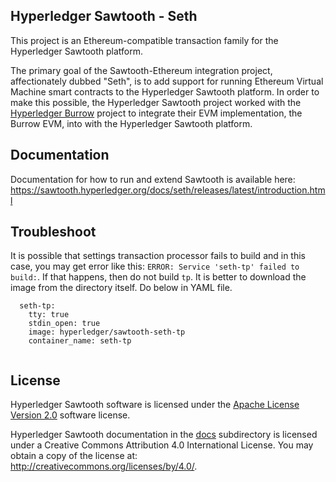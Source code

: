 Hyperledger Sawtooth - Seth
-------------

This project is an Ethereum-compatible transaction family for the Hyperledger
Sawtooth platform.

The primary goal of the Sawtooth-Ethereum integration project, affectionately
dubbed "Seth", is to add support for running Ethereum Virtual Machine smart
contracts to the Hyperledger Sawtooth platform. In order to make this possible,
the Hyperledger Sawtooth project worked with the
[Hyperledger Burrow](https://github.com/hyperledger/burrow) project to integrate
their EVM implementation, the Burrow EVM, into with the Hyperledger Sawtooth
platform.

Documentation
-------------

Documentation for how to run and extend Sawtooth is available here:
https://sawtooth.hyperledger.org/docs/seth/releases/latest/introduction.html

Troubleshoot
------------

It is possible that settings transaction processor fails to build and in this case, you may get error like this:
`ERROR: Service 'seth-tp' failed to build:`. If that happens, then do not build `tp`. It is better to download the image from the directory itself. Do below in YAML file.

```
  seth-tp:
    tty: true
    stdin_open: true
    image: hyperledger/sawtooth-seth-tp
    container_name: seth-tp
    
 ```

License
-------

Hyperledger Sawtooth software is licensed under the [Apache License Version 2.0](LICENSE) software license.

Hyperledger Sawtooth documentation in the [docs](docs) subdirectory is licensed under
a Creative Commons Attribution 4.0 International License.  You may obtain a copy of the
license at: http://creativecommons.org/licenses/by/4.0/.

